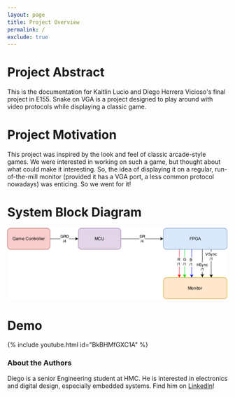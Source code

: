 ```yaml
---
layout: page
title: Project Overview
permalink: /
exclude: true
---
```


# Project Abstract
This is the documentation for Kaitlin Lucio and Diego Herrera Vicioso's final project in E155. 
Snake on VGA is a project designed to play around with video protocols while displaying a classic game.

# Project Motivation
This project was inspired by the look and feel of classic arcade-style games. We were interested in working on such a game,
but thought about what could make it interesting. So, the idea of displaying it on a regular, run-of-the-mill monitor (provided it has a VGA port, a less common protocol nowadays) was enticing. So we went for it!

# System Block Diagram
![Overall Block Diagram](./assets/img/overall_block_diagram.png)

# Demo
{% include youtube.html id="BkBHMfGXC1A" %}



### About the Authors
Diego is a senior Engineering student at HMC. He is interested in electronics and digital design, especially embedded systems. Find him on [LinkedIn](https://www.linkedin.com/in/diegoherreravicioso/)!


